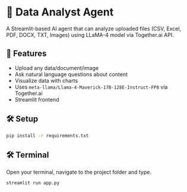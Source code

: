 # 🧠 Data Analyst Agent

A Streamlit-based AI agent that can analyze uploaded files (CSV, Excel, PDF, DOCX, TXT, Images) using LLaMA-4 model via Together.ai API.

## 🔧 Features
- Upload any data/document/image
- Ask natural language questions about content
- Visualize data with charts
- Uses `meta-llama/Llama-4-Maverick-17B-128E-Instruct-FP8` via Together.ai
- Streamlit frontend

## 🛠 Setup

```bash
pip install -r requirements.txt
```

## 🛠 Terminal

Open your terminal, navigate to the project folder and type.
```
streamlit run app.py
```
